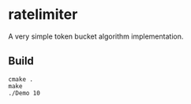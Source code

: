 # ratelimiter

A very simple token bucket algorithm implementation.

## Build

```
cmake .
make
./Demo 10
```